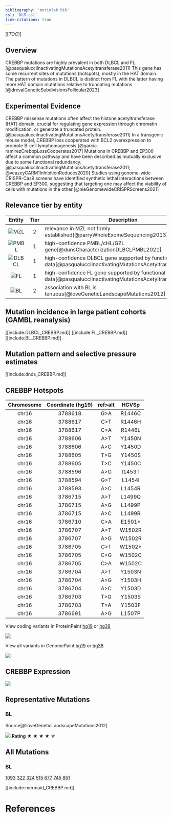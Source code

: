```yaml
---
bibliography: 'morinlab.bib'
csl: 'NLM.csl'
link-citations: true
---
```


[[_TOC_]]

## Overview
CREBBP mutations are highly prevalent in both DLBCL and FL.[@pasqualucciInactivatingMutationsAcetyltransferase2011] 
This gene has some recurrent sites of mutations (hotspots), mostly in the HAT domain. The pattern of mutations in DLBCL is distinct from FL with the latter having more HAT domain mutations relative to truncating mutations.[@drevalGeneticSubdivisionsFollicular2023]  

## Experimental Evidence
CREBBP missense mutations often affect the histone acetyltransferase (HAT) domain, crucial for regulating gene expression through chromatin modification, or generate a truncated protein.[@pasqualucciInactivatingMutationsAcetyltransferase2011] 
In a transgenic mouse model, CREBBP loss cooperated with BCL2 overexpression to promote B-cell lymphomagenesis.[@garcia-ramirezCrebbpLossCooperates2017]
Mutations in CREBBP and EP300 affect a common pathway and have been described as mutually exclusive due to some functional redundancy.[@pasqualucciInactivatingMutationsAcetyltransferase2011; @veazeyCARM1InhibitionReduces2020] Studies using genome-wide CRISPR-Cas9 screens have identified synthetic lethal interactions between CREBBP and EP300, suggesting that targeting one may affect the viability of cells with mutations in the other.[@nieGenomewideCRISPRScreens2021]



## Relevance tier by entity

|Entity|Tier|Description                           |
|:------:|:----:|--------------------------------------|
|![MZL](images/icons/MZL_tier2.png)|2|relevance in MZL not firmly established[@parryWholeExomeSequencing2013] |
|![PMBL](images/icons/PMBL_tier1.png)|1|high-confidence PMBL/cHL/GZL gene[@dunsCharacterizationDLBCLPMBL2021] |
|![DLBCL](images/icons/DLBCL_tier1.png) |1   |high-confidence DLBCL gene supported by functional data[@pasqualucciInactivatingMutationsAcetyltransferase2011]            |
|![FL](images/icons/FL_tier1.png)    |1   |high-confidence FL gene supported by functional data[@pasqualucciInactivatingMutationsAcetyltransferase2011]               |
|![BL](images/icons/BL_tier2.png)    |2   |association with BL is tenuous[@loveGeneticLandscapeMutations2012]|

## Mutation incidence in large patient cohorts (GAMBL reanalysis)

[[include:DLBCL_CREBBP.md]]
[[include:FL_CREBBP.md]]
[[include:BL_CREBBP.md]]

## Mutation pattern and selective pressure estimates

[[include:dnds_CREBBP.md]]

## CREBBP Hotspots

| Chromosome |Coordinate (hg19) | ref>alt | HGVSp | 
 | :---:| :---: | :--: | :---: |
| chr16 | 3788618 | G>A | R1446C |
| chr16 | 3788617 | C>T | R1446H |
| chr16 | 3788617 | C>A | R1446L |
| chr16 | 3788606 | A>T | Y1450N |
| chr16 | 3788606 | A>C | Y1450D |
| chr16 | 3788605 | T>G | Y1450S |
| chr16 | 3788605 | T>C | Y1450C |
| chr16 | 3788596 | A>G | I1453T |
| chr16 | 3788594 | G>T | L1454I |
| chr16 | 3788593 | A>C | L1454R |
| chr16 | 3786715 | A>T | L1499Q |
| chr16 | 3786715 | A>G | L1499P |
| chr16 | 3786715 | A>C | L1499R |
| chr16 | 3786710 | C>A | E1501* |
| chr16 | 3786707 | A>T | W1502R |
| chr16 | 3786707 | A>G | W1502R |
| chr16 | 3786705 | C>T | W1502* |
| chr16 | 3786705 | C>G | W1502C |
| chr16 | 3786705 | C>A | W1502C |
| chr16 | 3786704 | A>T | Y1503N |
| chr16 | 3786704 | A>G | Y1503H |
| chr16 | 3786704 | A>C | Y1503D |
| chr16 | 3786703 | T>G | Y1503S |
| chr16 | 3786703 | T>A | Y1503F |
| chr16 | 3786691 | A>G | L1507P |

View coding variants in ProteinPaint [hg19](https://morinlab.github.io/LLMPP/GAMBL/CREBBP_protein.html)  or [hg38](https://morinlab.github.io/LLMPP/GAMBL/CREBBP_protein_hg38.html)

![](images/proteinpaint/CREBBP_NM_004380.svg)

View all variants in GenomePaint [hg19](https://morinlab.github.io/LLMPP/GAMBL/CREBBP.html)  or [hg38](https://morinlab.github.io/LLMPP/GAMBL/CREBBP_hg38.html)

![](images/proteinpaint/CREBBP.svg)

## CREBBP Expression
![](images/gene_expression/CREBBP_by_pathology.svg)
<!-- ORIGIN: pasqualucciInactivatingMutationsAcetyltransferase2011a -->
<!-- FL: pasqualucciInactivatingMutationsAcetyltransferase2011a -->
<!-- BL: loveGeneticLandscapeMutations2012 -->
<!-- BL: loveGeneticLandscapeMutations2012 -->
<!-- DLBCL: pasqualucciInactivatingMutationsAcetyltransferase2011a -->
<!-- MZL: parryWholeExomeSequencing2013 -->

## Representative Mutations

### BL

Source[@loveGeneticLandscapeMutations2012]

![](primary/Love_CREBBP.svg)
**Rating**
&starf; &starf; &starf; &starf; &star;

## All Mutations

### BL

[1093](https://www.bcgsc.ca/downloads/morinlab/GAMBL/Love/1093_reports.html)
[322](https://www.bcgsc.ca/downloads/morinlab/GAMBL/Love/322_reports.html)
[324](https://www.bcgsc.ca/downloads/morinlab/GAMBL/Love/324_reports.html)
[515](https://www.bcgsc.ca/downloads/morinlab/GAMBL/Love/515_reports.html)
[677](https://www.bcgsc.ca/downloads/morinlab/GAMBL/Love/677_reports.html)
[745](https://www.bcgsc.ca/downloads/morinlab/GAMBL/Love/745_reports.html)
[851](https://www.bcgsc.ca/downloads/morinlab/GAMBL/Love/851_reports.html)

[[include:mermaid_CREBBP.md]]

# References

<!-- PMBL: dunsCharacterizationDLBCLPMBL2021b -->
